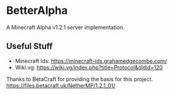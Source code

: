# BetterAlpha

A Minecraft Alpha v1.2.1 server implementation.

## Useful Stuff

- Minecraft Ids: https://minecraft-ids.grahamedgecombe.com/
- Wiki.vg: https://wiki.vg/index.php?title=Protocol&oldid=120

Thanks to BetaCraft for providing the basis for this project.<br>
https://files.betacraft.uk/NetherMP/1.2.1_01/
